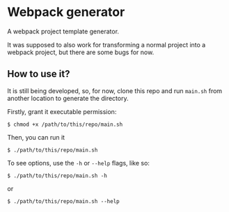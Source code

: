 # Webpack generator

A webpack project template generator.

It was supposed to also work for transforming a normal project into a webpack
project, but there are some bugs for now.

## How to use it?

It is still being developed, so, for now, clone this repo and run `main.sh` from
another location to generate the directory.

Firstly, grant it executable permission:

```console
$ chmod +x /path/to/this/repo/main.sh
```

Then, you can run it

```console
$ ./path/to/this/repo/main.sh
```

To see options, use the `-h` or `--help` flags, like so:

```console
$ ./path/to/this/repo/main.sh -h
```

or

```console
$ ./path/to/this/repo/main.sh --help
```
